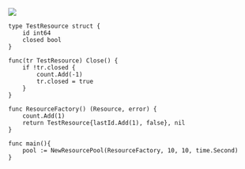 [![](https://travis-ci.com/ysh0566/resourcepool.svg?branch=master)](https://travis-ci.com/ysh0566/resourcepool)
```
type TestResource struct {
	id int64
	closed bool
}

func(tr TestResource) Close() {
	if !tr.closed {
		count.Add(-1)
		tr.closed = true
	}
}

func ResourceFactory() (Resource, error) {
	count.Add(1)
	return TestResource{lastId.Add(1), false}, nil
}

func main(){
    pool := NewResourcePool(ResourceFactory, 10, 10, time.Second)
}
```
